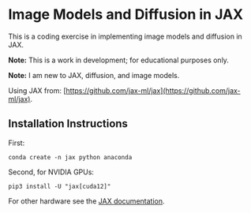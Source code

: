 # Image Models and Diffusion in JAX

This is a coding exercise in implementing image models and diffusion in JAX.

**Note:** This is a work in development; for educational purposes only.

**Note:** I am new to JAX, 
diffusion, and image models.

Using JAX from: [https://github.com/jax-ml/jax](https://github.com/jax-ml/jax).


## Installation Instructions

First:

```
conda create -n jax python anaconda
```

Second, for NVIDIA GPUs:

```
pip3 install -U "jax[cuda12]"
```

For other hardware see the [JAX documentation](https://github.com/jax-ml/jax).
